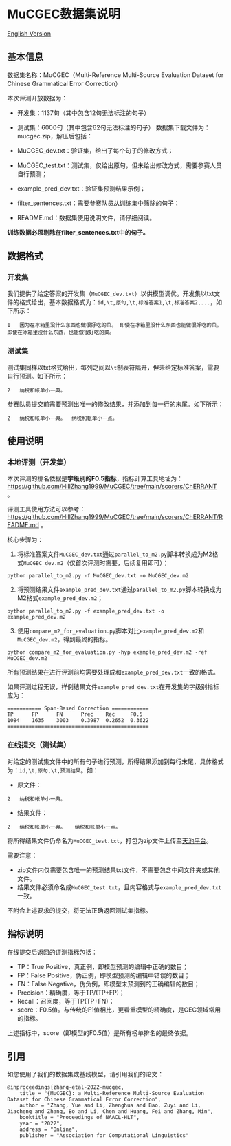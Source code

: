 # MuCGEC数据集说明
[English Version](https://github.com/HillZhang1999/MuCGEC/blob/main/data/MuCGEC/README.en.md)
## 基本信息
数据集名称：MuCGEC（Multi-Reference Multi-Source Evaluation Dataset for Chinese Grammatical Error Correction）

本次评测开放数据为：
+ 开发集：1137句（其中包含12句无法标注的句子）
+ 测试集：6000句（其中包含62句无法标注的句子）
数据集下载文件为：mucgec.zip，解压后包括：

+ MuCGEC_dev.txt：验证集，给出了每个句子的修改方式；
+ MuCGEC_test.txt：测试集，仅给出原句，但未给出修改方式，需要参赛人员自行预测；
+ example_pred_dev.txt：验证集预测结果示例；
+ filter_sentences.txt：需要参赛队员从训练集中筛除的句子；
+ README.md：数据集使用说明文件，请仔细阅读。

**训练数据必须剔除在filter_sentences.txt中的句子。**

## 数据格式
### 开发集

我们提供了给定答案的开发集（`MuCGEC_dev.txt`）以供模型调优。开发集以txt文件的格式给出，基本数据格式为：`id,\t,原句,\t,标准答案1,\t,标准答案2,...`，如下所示：
```
1	因为在冰箱里没什么东西也做很好吃的菜。	即使在冰箱里没什么东西也能做很好吃的菜。	即使在冰箱里没什么东西，也能做很好吃的菜。
```

### 测试集
测试集同样以txt格式给出，每列之间以`\t`制表符隔开，但未给定标准答案，需要自行预测。如下所示：
```
2	纳税和帐单小一典。
```

参赛队员提交前需要预测出唯一的修改结果，并添加到每一行的末尾。如下所示：
```
2	纳税和帐单小一典。  纳税和帐单小一点。
```

## 使用说明
### 本地评测（开发集）

本次评测的排名依据是**字级别的F0.5指标**，指标计算工具地址为：https://github.com/HillZhang1999/MuCGEC/tree/main/scorers/ChERRANT 。

评测工具使用方法可以参考：https://github.com/HillZhang1999/MuCGEC/tree/main/scorers/ChERRANT/README.md 。

核心步骤为：

1. 将标准答案文件`MuCGEC_dev.txt`通过`parallel_to_m2.py`脚本转换成为M2格式`MuCGEC_dev.m2`（仅首次评测时需要，后续复用即可）；
```
python parallel_to_m2.py -f MuCGEC_dev.txt -o MuCGEC_dev.m2
```
2. 将预测结果文件`example_pred_dev.txt`通过`parallel_to_m2.py`脚本转换成为M2格式`example_pred_dev.m2`；
```
python parallel_to_m2.py -f example_pred_dev.txt -o example_pred_dev.m2
```
3. 使用`compare_m2_for_evaluation.py`脚本对比`example_pred_dev.m2`和`MuCGEC_dev.m2`，得到最终的指标。
```
python compare_m2_for_evaluation.py -hyp example_pred_dev.m2 -ref MuCGEC_dev.m2
```

所有预测结果在进行评测前均需要处理成和`example_pred_dev.txt`一致的格式。

如果评测过程无误，样例结果文件`example_pred_dev.txt`在开发集的字级别指标应为：

```
=========== Span-Based Correction ============
TP      FP      FN      Prec    Rec     F0.5
1084    1635    3003    0.3987  0.2652  0.3622
==============================================
```

### 在线提交（测试集）

对给定的测试集文件中的所有句子进行预测，所得结果添加到每行末尾，具体格式为：`id,\t,原句,\t,预测结果`。如：

+ 原文件：
```
2	纳税和帐单小一典。
```

+ 结果文件：
```
2	纳税和帐单小一典。	纳税和帐单小一点。
```

将所得结果文件仍命名为`MuCGEC_test.txt`，打包为zip文件上传至[天池平台](https://tianchi.aliyun.com/dataset/dataDetail?dataId=131328)。

需要注意：
+ zip文件内仅需要包含唯一的预测结果txt文件，不需要包含中间文件夹或其他文件。
+ 结果文件必须命名成`MuCGEC_test.txt`，且内容格式与`example_pred_dev.txt`一致。

不附合上述要求的提交，将无法正确返回测试集指标。

## 指标说明

在线提交后返回的评测指标包括：

+ TP：True Positive，真正例，即模型预测的编辑中正确的数目；
+ FP：False Positive，伪正例，即模型预测的编辑中错误的数目；
+ FN：False Negative，伪负例，即模型未预测到的正确编辑的数目；
+ Precision：精确度，等于TP/(TP+FP)；
+ Recall：召回度，等于TP(TP+FN)；
+ score：F0.5值。与传统的F1值相比，更看重模型的精确度，是GEC领域常用的指标。

上述指标中，score（即模型的F0.5值）是所有榜单排名的最终依据。

## 引用

如您使用了我们的数据集或基线模型，请引用我们的论文：
```
@inproceedings{zhang-etal-2022-mucgec,
    title = "{MuCGEC}: a Multi-Reference Multi-Source Evaluation Dataset for Chinese Grammatical Error Correction",
    author = "Zhang, Yue and Li, Zhenghua and Bao, Zuyi and Li, Jiacheng and Zhang, Bo and Li, Chen and Huang, Fei and Zhang, Min",
    booktitle = "Proceedings of NAACL-HLT",
    year = "2022",
    address = "Online",
    publisher = "Association for Computational Linguistics"
```

